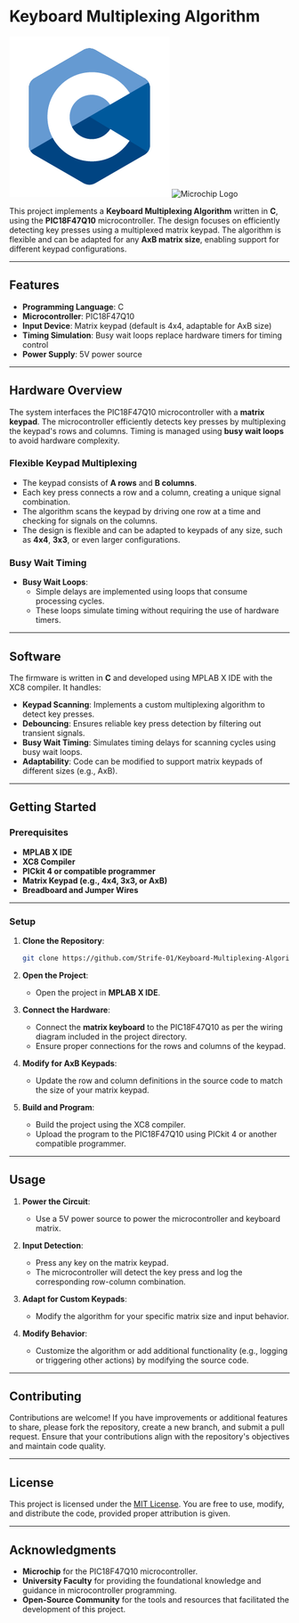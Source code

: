 # Keyboard Multiplexing Algorithm

![C Programming Language](https://raw.githubusercontent.com/github/explore/main/topics/c/c.png)
![Microchip Logo](https://upload.wikimedia.org/wikipedia/commons/c/ca/Microchip-Logo.svg)

This project implements a **Keyboard Multiplexing Algorithm** written in **C**, using the **PIC18F47Q10** microcontroller. The design focuses on efficiently detecting key presses using a multiplexed matrix keypad. The algorithm is flexible and can be adapted for any **AxB matrix size**, enabling support for different keypad configurations.

---

## Features

- **Programming Language**: C
- **Microcontroller**: PIC18F47Q10
- **Input Device**: Matrix keypad (default is 4x4, adaptable for AxB size)
- **Timing Simulation**: Busy wait loops replace hardware timers for timing control
- **Power Supply**: 5V power source

---

## Hardware Overview

The system interfaces the PIC18F47Q10 microcontroller with a **matrix keypad**. The microcontroller efficiently detects key presses by multiplexing the keypad's rows and columns. Timing is managed using **busy wait loops** to avoid hardware complexity.

### Flexible Keypad Multiplexing

- The keypad consists of **A rows** and **B columns**.
- Each key press connects a row and a column, creating a unique signal combination.
- The algorithm scans the keypad by driving one row at a time and checking for signals on the columns.
- The design is flexible and can be adapted to keypads of any size, such as **4x4**, **3x3**, or even larger configurations.

### Busy Wait Timing

- **Busy Wait Loops**:
  - Simple delays are implemented using loops that consume processing cycles.
  - These loops simulate timing without requiring the use of hardware timers.

---

## Software

The firmware is written in **C** and developed using MPLAB X IDE with the XC8 compiler. It handles:

- **Keypad Scanning**: Implements a custom multiplexing algorithm to detect key presses.
- **Debouncing**: Ensures reliable key press detection by filtering out transient signals.
- **Busy Wait Timing**: Simulates timing delays for scanning cycles using busy wait loops.
- **Adaptability**: Code can be modified to support matrix keypads of different sizes (e.g., AxB).

---

## Getting Started

### Prerequisites

- **MPLAB X IDE**
- **XC8 Compiler**
- **PICkit 4 or compatible programmer**
- **Matrix Keypad (e.g., 4x4, 3x3, or AxB)**
- **Breadboard and Jumper Wires**

---

### Setup

1. **Clone the Repository**:
   ```bash
   git clone https://github.com/Strife-01/Keyboard-Multiplexing-Algorithm.git
   ```
   
2. **Open the Project**:
   - Open the project in **MPLAB X IDE**.

3. **Connect the Hardware**:
   - Connect the **matrix keyboard** to the PIC18F47Q10 as per the wiring diagram included in the project directory.
   - Ensure proper connections for the rows and columns of the keypad.

4. **Modify for AxB Keypads**:
   - Update the row and column definitions in the source code to match the size of your matrix keypad.

5. **Build and Program**:
   - Build the project using the XC8 compiler.
   - Upload the program to the PIC18F47Q10 using PICkit 4 or another compatible programmer.

---

## Usage

1. **Power the Circuit**:
   - Use a 5V power source to power the microcontroller and keyboard matrix.

2. **Input Detection**:
   - Press any key on the matrix keypad.
   - The microcontroller will detect the key press and log the corresponding row-column combination.

3. **Adapt for Custom Keypads**:
   - Modify the algorithm for your specific matrix size and input behavior.

4. **Modify Behavior**:
   - Customize the algorithm or add additional functionality (e.g., logging or triggering other actions) by modifying the source code.

---

## Contributing

Contributions are welcome! If you have improvements or additional features to share, please fork the repository, create a new branch, and submit a pull request. Ensure that your contributions align with the repository's objectives and maintain code quality.

---

## License

This project is licensed under the [MIT License](LICENSE). You are free to use, modify, and distribute the code, provided proper attribution is given.

---

## Acknowledgments

- **Microchip** for the PIC18F47Q10 microcontroller.
- **University Faculty** for providing the foundational knowledge and guidance in microcontroller programming.
- **Open-Source Community** for the tools and resources that facilitated the development of this project.

